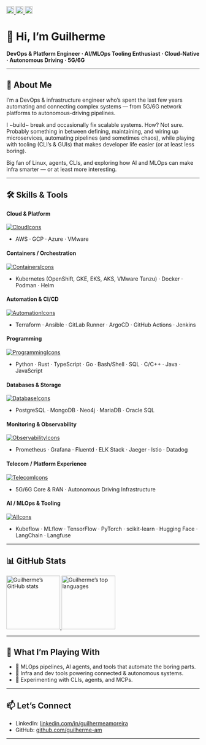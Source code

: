 <!-- ► HEADER: badge links ► -->
<div align="left">
  <a href="https://github.com/guilherme-am">
    <img height="20" src="https://komarev.com/ghpvc/?username=guilherme-am&color=00a19a" alt="Profile views" />
  </a>
  <a href="https://github.com/guilherme-am?tab=followers">
    <img height="20" src="https://img.shields.io/github/followers/guilherme-am?label=Followers&logo=github&style=flat&color=00a19a" alt="GitHub Followers" />
  </a>
  <a href="https://www.linkedin.com/in/guilhermeamoreira/">
    <img height="20" src="https://img.shields.io/badge/LinkedIn-Connect-0077B5?logo=linkedin&style=flat" alt="LinkedIn" />
  </a>
</div>

# 👋 Hi, I’m Guilherme
**DevOps & Platform Engineer · AI/MLOps Tooling Enthusiast · Cloud-Native · Autonomous Driving · 5G/6G**

---

## 🧠 About Me  
I’m a DevOps & infrastructure engineer who’s spent the last few years automating and connecting complex systems — from 5G/6G network platforms to autonomous-driving pipelines.  

I ~build~ break and occasionally fix scalable systems. 
How? Not sure.
Probably something in between defining, maintaining, and wiring up microservices, automating pipelines (and sometimes chaos), while playing with tooling (CLI’s & GUIs) that makes developer life easier (or at least less boring).

Big fan of Linux, agents, CLIs, and exploring how AI and MLOps can make infra smarter — or at least more interesting.

---

## 🛠️ Skills & Tools  

#### Cloud & Platform  
[![CloudIcons](https://skillicons.dev/icons?i=aws,gcp,azure,vmware&theme=light&perline=10)](https://github.com/guilherme-am)  
- AWS · GCP · Azure · VMware  

#### Containers / Orchestration  
[![ContainersIcons](https://skillicons.dev/icons?i=kubernetes,openshift,gke,eks,aks,vmwaretanzu,docker,podman,helm&theme=light&perline=10)](https://github.com/guilherme-am)  
- Kubernetes (OpenShift, GKE, EKS, AKS, VMware Tanzu) · Docker · Podman · Helm  

#### Automation & CI/CD  
[![AutomationIcons](https://skillicons.dev/icons?i=terraform,ansible,gitlab,githubactions,jenkins,argocd&theme=light&perline=10)](https://github.com/guilherme-am)  
- Terraform · Ansible · GitLab Runner · ArgoCD · GitHub Actions · Jenkins  

#### Programming  
[![ProgrammingIcons](https://skillicons.dev/icons?i=python,rust,typescript,go,java,javascript,sql&theme=light&perline=10)](https://github.com/guilherme-am)  
- Python · Rust · TypeScript · Go · Bash/Shell · SQL · C/C++ · Java · JavaScript  

#### Databases & Storage  
[![DatabaseIcons](https://skillicons.dev/icons?i=postgresql,mongodb,neo4j,mariadb,oracle&theme=light&perline=10)](https://github.com/guilherme-am)  
- PostgreSQL · MongoDB · Neo4j · MariaDB · Oracle SQL  

#### Monitoring & Observability  
[![ObservabilityIcons](https://skillicons.dev/icons?i=prometheus,grafana,fluentd,elk,jaeger,istio,datadog&theme=light&perline=10)](https://github.com/guilherme-am)  
- Prometheus · Grafana · Fluentd · ELK Stack · Jaeger · Istio · Datadog  

#### Telecom / Platform Experience  
[![TelecomIcons](https://skillicons.dev/icons?i=5g,6g&theme=light&perline=10)](https://github.com/guilherme-am)  
- 5G/6G Core & RAN · Autonomous Driving Infrastructure  

#### AI / MLOps & Tooling  
[![AIIcons](https://skillicons.dev/icons?i=tensorflow,pytorch,mlflow,kubeflow,langchain,huggingface&theme=light&perline=10)](https://github.com/guilherme-am)  
- Kubeflow · MLflow · TensorFlow · PyTorch · scikit-learn · Hugging Face · LangChain · Langfuse  

---

## 📊 GitHub Stats  
<div align="left">
  <a href="https://github.com/guilherme-am">
    <img height="140" src="https://github-profile-summary-cards.vercel.app/api/cards/stats?username=guilherme-am&theme=onedark" alt="Guilherme’s GitHub stats" />
  </a>
  <a href="https://github.com/guilherme-am">
    <img height="140" src="https://github-readme-stats.vercel.app/api/top-langs/?username=guilherme-am&layout=compact&theme=onedark" alt="Guilherme’s top languages" />
  </a>
</div>

---

## 🔭 What I’m Playing With  
- 🧩 MLOps pipelines, AI agents, and tools that automate the boring parts.  
- 🚚 Infra and dev tools powering connected & autonomous systems.  
- 🧠 Experimenting with CLIs, agents, and MCPs.    

---

## 📫 Let’s Connect  
- LinkedIn: [linkedin.com/in/guilhermeamoreira](https://www.linkedin.com/in/guilhermeamoreira/)
- GitHub: [github.com/guilherme-am](https://github.com/guilherme-am)

---

